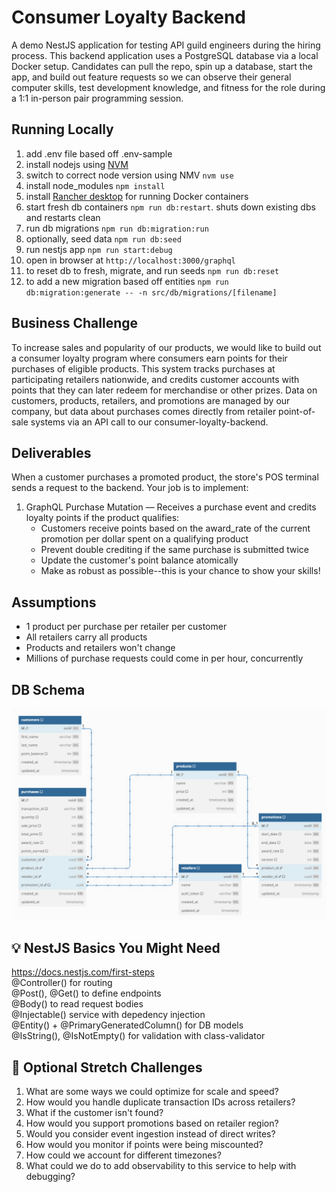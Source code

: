 # Consumer Loyalty Backend

A demo NestJS application for testing API guild engineers during the hiring process. This backend application uses a PostgreSQL database via a local Docker setup. Candidates can pull the repo, spin up a database, start the app, and build out feature requests so we can observe their general computer skills, test development knowledge, and fitness for the role during a 1:1 in-person pair programming session.

## Running Locally

1. add .env file based off .env-sample
1. install nodejs using [NVM](https://formulae.brew.sh/formula/nvm)
1. switch to correct node version using NMV `nvm use`
1. install node_modules `npm install`
1. install [Rancher desktop](https://formulae.brew.sh/cask/rancher) for running Docker containers
1. start fresh db containers `npm run db:restart`. shuts down existing dbs and restarts clean
1. run db migrations `npm run db:migration:run`
1. optionally, seed data `npm run db:seed`
1. run nestjs app `npm run start:debug`
1. open in browser at `http://localhost:3000/graphql`
1. to reset db to fresh, migrate, and run seeds `npm run db:reset`
1. to add a new migration based off entities `npm run db:migration:generate -- -n src/db/migrations/[filename]`

## Business Challenge

To increase sales and popularity of our products, we would like to build out a consumer loyalty program where consumers earn points for their purchases of eligible products. This system tracks purchases at participating retailers nationwide, and credits customer accounts with points that they can later redeem for merchandise or other prizes. Data on customers, products, retailers, and promotions are managed by our company, but data about purchases comes directly from retailer point-of-sale systems via an API call to our consumer-loyalty-backend.

## Deliverables

When a customer purchases a promoted product, the store's POS terminal sends a request to the backend. Your job is to implement:

1. GraphQL Purchase Mutation — Receives a purchase event and credits loyalty points if the product qualifies:
   - Customers receive points based on the award_rate of the current promotion per dollar spent on a qualifying product
   - Prevent double crediting if the same purchase is submitted twice
   - Update the customer's point balance atomically
   - Make as robust as possible--this is your chance to show your skills!

## Assumptions

- 1 product per purchase per retailer per customer
- All retailers carry all products
- Products and retailers won't change
- Millions of purchase requests could come in per hour, concurrently

## DB Schema

<img src="src/db/dbdiagram.png" />

## 💡 NestJS Basics You Might Need

https://docs.nestjs.com/first-steps
<br/>@Controller() for routing
<br/>@Post(), @Get() to define endpoints
<br/>@Body() to read request bodies
<br/>@Injectable() service with depedency injection
<br/>@Entity() + @PrimaryGeneratedColumn() for DB models
<br/>@IsString(), @IsNotEmpty() for validation with class-validator

## 🧩 Optional Stretch Challenges

1. What are some ways we could optimize for scale and speed?
1. How would you handle duplicate transaction IDs across retailers?
1. What if the customer isn't found?
1. How would you support promotions based on retailer region?
1. Would you consider event ingestion instead of direct writes?
1. How would you monitor if points were being miscounted?
1. How could we account for different timezones?
1. What could we do to add observability to this service to help with debugging?
